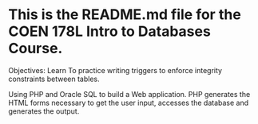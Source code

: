 # This is the README.md file for the COEN 178L Intro to Databases Course.

Objectives: Learn
To practice writing triggers to enforce integrity constraints between tables.

Using PHP and Oracle SQL to build a Web application. PHP generates the HTML forms necessary to get the user input, accesses the database and generates the output.
